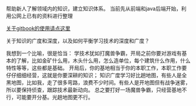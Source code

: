 帮助新人了解领域内的知识，建立知识体系。
当前先从前端和java后端开始，利用公网上已有的资料进行整理

[关于gitbook的使用请点这里](https://segmentfault.com/a/1190000004482449)

关于知识的广度和深度，以及如何平衡学习技术的深度和广度？

我想到一个比喻，很是恰当：
	学技术犹如打魔兽争霸，开局之前你要对游戏有基本的了解，比如金矿什么用，木头什么用，怎么造单位，每个建筑什么作用，什么特性等等，这些都是基础。
	开局后，你的基地相当于你的本职工作，本职工作要仔仔细细经营，这就是你要深耕的知识；
	知识广度学习好比趟地图，有些人是全黑地图，比如我，走了很多弯路，浪费不少时间。有些人是开地图但有战争迷雾，所以要保持侦查，跟踪技术最新动向。
	总之要打好一场魔兽争霸，只经营基地不行，可能要开分基。光趟地图更不行。